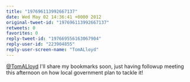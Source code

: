 ```yaml
---
title: "197696113992667137"
date: Wed May 02 14:36:41 +0000 2012
original-tweet-id: "197696113992667137"
retweets: 0
favorites: 0
reply-tweet-id: "197669556163067904"
reply-user-id: "223904855"
reply-user-screen-name: "TomALloyd"
---
```

<a href="https://twitter.com/TomALloyd">@TomALloyd</a> I'll share my bookmarks soon, just having followup meeting this afternoon on how local government plan to tackle it!
